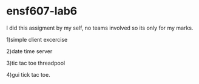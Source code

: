 # ensf607-lab6
I did this assigment by my self, no teams involved so its only for my marks.

1)simple client excercise

2)date time server

3)tic tac toe threadpool

4)gui tick tac toe.
